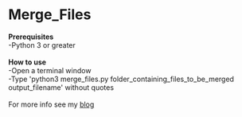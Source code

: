 # Merge_Files
<b>Prerequisites</b>
<br>
-Python 3 or greater
<br><br>
<b>How to use</b>
<br>
-Open a terminal window
<br>
-Type 'python3 merge_files.py folder_containing_files_to_be_merged output_filename' without quotes
<br><br>
For more info see my <a href = "https://xbox360568.blogspot.com">blog</a>
